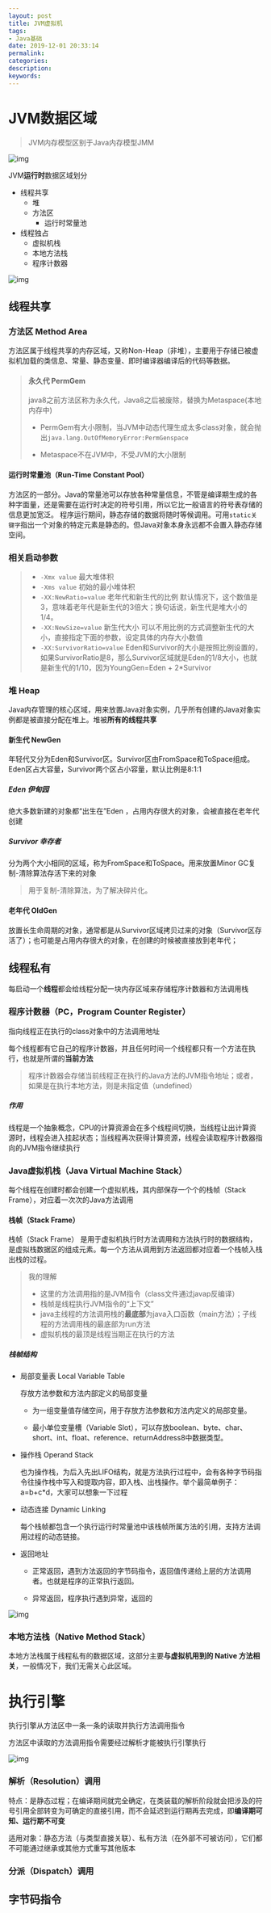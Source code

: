 ```yaml
---
layout: post
title: JVM虚拟机
tags:
- Java基础
date: 2019-12-01 20:33:14
permalink:
categories:
description:
keywords:
---
```




# JVM数据区域

> JVM内存模型区别于Java内存模型JMM

![img](assets/aHR0cHM6Ly91c2VyLWdvbGQtY2RuLnhpdHUuaW8vMjAxNy85LzQvZGQzYjE1YjNkODgyNmZhZWFlMjA2Mzk3NmZiOTkyMTM_aW1hZ2VWaWV3Mi8wL3cvMTI4MC9oLzk2MC9mb3JtYXQvd2VicC9pZ25vcmUtZXJyb3IvMQ)

JVM**运行时**数据区域划分

- 线程共享
  - 堆
  - 方法区
    - 运行时常量池
- 线程独占
  - 虚拟机栈
  - 本地方法栈
  - 程序计数器

![img](assets\908514-20160728195713028-1922699910.jpg)



## 线程共享

### 方法区 Method Area

方法区属于线程共享的内存区域，又称Non-Heap（非堆），主要用于存储已被虚拟机加载的类信息、常量、静态变量、即时编译器编译后的代码等数据。

> #### 永久代 PermGem
>
> java8之前方法区称为永久代，Java8之后被废除，替换为Metaspace(本地内存中) 
>
> - PermGem有大小限制，当JVM中动态代理生成太多class对象，就会抛出` java.lang.OutOfMemoryError:PermGenspace `
>
> - Metaspace不在JVM中，不受JVM的大小限制

####  运行时常量池（Run-Time Constant Pool） 

方法区的一部分。Java的常量池可以存放各种常量信息，不管是编译期生成的各种字面量，还是需要在运行时决定的符号引用，所以它比一般语言的符号表存储的信息更加宽泛。
程序运行期间，静态存储的数据将随时等候调用。可用`static关键字`指出一个对象的特定元素是静态的。但Java对象本身永远都不会置入静态存储空间。 

### 相关启动参数

> - `-Xmx value` 最大堆体积
> - `-Xms value` 初始的最小堆体积
> - `-XX:NewRatio=value` 老年代和新生代的比例
>    默认情况下，这个数值是3，意味着老年代是新生代的3倍大；换句话说，新生代是堆大小的1/4。
> - `-XX:NewSize=value` 新生代大小
>     可以不用比例的方式调整新生代的大小，直接指定下面的参数，设定具体的内存大小数值
> - `-XX:SurvivorRatio=value`
>     Eden和Survivor的大小是按照比例设置的，如果SurvivorRatio是8，那么Survivor区域就是Eden的1/8大小，也就是新生代的1/10，因为YoungGen=Eden + 2*Survivor

### 堆 Heap

Java内存管理的核心区域，用来放置Java对象实例，几乎所有创建的Java对象实例都是被直接分配在堆上。堆被**所有的线程共享** 

#### 新生代 NewGen

年轻代又分为Eden和Survivor区。Survivor区由FromSpace和ToSpace组成。Eden区占大容量，Survivor两个区占小容量，默认比例是8:1:1 

##### Eden 伊甸园

绝大多数新建的对象都“出生在”Eden ，占用内存很大的对象，会被直接在老年代创建

##### Survivor 幸存者

分为两个大小相同的区域，称为FromSpace和ToSpace。用来放置Minor GC复制-清除算法存活下来的对象

> 用于复制-清除算法，为了解决碎片化。

#### 老年代 OldGen

放置长生命周期的对象，通常都是从Survivor区域拷贝过来的对象（Survivor区存活了）；也可能是占用内存很大的对象，在创建的时候被直接放到老年代； 

## 线程私有

每启动一个**线程**都会给线程分配一块内存区域来存储程序计数器和方法调用栈

### 程序计数器（PC，Program Counter Register）

指向线程正在执行的class对象中的方法调用地址

每个线程都有它自己的程序计数器，并且任何时间一个线程都只有一个方法在执行，也就是所谓的**当前方法**

> 程序计数器会存储当前线程正在执行的Java方法的JVM指令地址；或者，如果是在执行本地方法，则是未指定值（undefined） 

##### 作用

线程是一个抽象概念，CPU的计算资源会在多个线程间切换，当线程让出计算资源时，线程会进入挂起状态；当线程再次获得计算资源，线程会读取程序计数器指向的JVM指令继续执行

### Java虚拟机栈（Java Virtual Machine Stack）

每个线程在创建时都会创建一个虚拟机栈，其内部保存一个个的栈帧（Stack Frame），对应着一次次的Java方法调用

#### 栈帧（Stack Frame）

栈帧（Stack Frame） 是用于虚拟机执行时方法调用和方法执行时的数据结构，是虚拟栈数据区的组成元素。每一个方法从调用到方法返回都对应着一个栈帧入栈出栈的过程。

> 我的理解
>
> - 这里的方法调用指的是JVM指令（class文件通过javap反编译）
> - 栈帧是线程执行JVM指令的“上下文”
> - java主线程的方法调用栈的**最底部**为java入口函数（main方法）；子线程的方法调用栈的最底部为run方法
> - 虚拟机栈的最顶是线程当期正在执行的方法

##### 栈帧结构

- 局部变量表 Local Variable Table

  存放方法参数和方法内部定义的局部变量

  - 为一组变量值存储空间，用于存放方法参数和方法内定义的局部变量。

  - 最小单位变量槽（Variable Slot），可以存放boolean、byte、char、short、int、float、reference、returnAddress8中数据类型。 

- 操作栈 Operand Stack

  也为操作栈，为后入先出LIFO结构，就是方法执行过程中，会有各种字节码指令往操作栈中写入和提取内容，即入栈、出栈操作。举个最简单例子：a=b+c*d，大家可以想象一下过程

- 动态连接 Dynamic Linking

  每个栈帧都包含一个执行运行时常量池中该栈帧所属方法的引用，支持方法调用过程的动态链接。

- 返回地址

  - 正常返回，遇到方法返回的字节码指令，返回值传递给上层的方法调用者。也就是程序的正常执行返回。
  
  - 异常返回，程序执行遇到异常，返回的



![img](assets\1959357-3a8a414377770835.png)  


### 本地方法栈（Native Method Stack） 

本地方法栈属于线程私有的数据区域，这部分主要**与虚拟机用到的 Native 方法相关**，一般情况下，我们无需关心此区域。

# 执行引擎

执行引擎从方法区中一条一条的读取并执行方法调用指令

方法区中读取的方法调用指令需要经过解析才能被执行引擎执行

![img](E:\blog\_posts\1.Java基础\assets\u=390929530,1299465342&fm=173&app=25&f=JPEG.jpg)

### 解析（Resolution）调用

特点：是静态过程；在编译期间就完全确定，在类装载的解析阶段就会把涉及的符号引用全部转变为可确定的直接引用，而不会延迟到运行期再去完成，即**编译期可知、运行期不可变**

适用对象：静态方法（与类型直接关联）、私有方法（在外部不可被访问），它们都不可能通过继承或其他方式重写其他版本

### 分派（Dispatch）调用



## 字节码指令